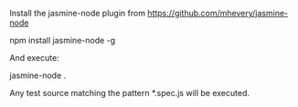 Install the jasmine-node plugin from https://github.com/mhevery/jasmine-node

npm install jasmine-node -g

And execute:

jasmine-node .

Any test source matching the pattern *.spec.js will be executed.